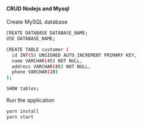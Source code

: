 #### CRUD Nodejs and Mysql

Create MySQL database
```bash
CREATE DATABASE DATABASE_NAME;
USE DATABASE_NAME;
```
```bash
CREATE TABLE customer (
  id INT(5) UNSIGNED AUTO_INCREMENT PRIMARY KEY,
  name VARCHAR(45) NOT NULL,
  address VARCHAR(85) NOT NULL,
  phone VARCHAR(20)
);
```
```bash
SHOW tables;
```

Run the application
```bash
yarn install
yarn start
```
